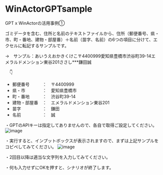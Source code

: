 # WinActorGPTsample
GPT x WinActorの活用事例①

ゴミデータを含む、住所と名前のテキストファイルから、住所（郵便番号、県・市、町・番地、建物・部屋番）＋名前（苗字、名前）の6つの項目に分けて、エクセルに転記するサンプルです。

→　サンプル：あいうえおかきくけこ〒4400999愛知県豊橋市渋谷町39-14エメラルドメンション東谷201ささし***鎌田誠

　👇
 * 郵便番号　　　：　〒4400999
 * 県・市　　　　：　愛知県豊橋市
 * 町・番地　　　：　渋谷町39-14
 * 建物・部屋番　：　エメラルドメンション東谷201
 * 苗字　　　　　：　鎌田
 * 名前　　　　　：　誠
 
・GPTのAPIキーは指定してありませんので、各自で取得ご設定してください。
![image](https://github.com/user-attachments/assets/b222ce7f-961f-4812-928f-54692de930df)

・実行すると、インプットボックスが表示されますので、まずは上記サンプルをコピペしてみてください。
![image](https://github.com/user-attachments/assets/6c76f9d0-d2b3-4d07-8027-dfd74fff094b)

・2回目以降は適当な文字列を入力してみてください。

・何も入力せずにOKを押すと、シナリオが終了します。

